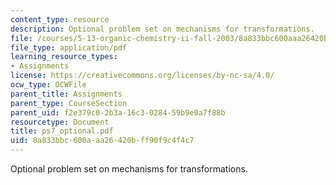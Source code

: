 ```yaml
---
content_type: resource
description: Optional problem set on mechanisms for transformations.
file: /courses/5-13-organic-chemistry-ii-fall-2003/8a833bbc600aaa26420bff90f9c4f4c7_ps7_optional.pdf
file_type: application/pdf
learning_resource_types:
- Assignments
license: https://creativecommons.org/licenses/by-nc-sa/4.0/
ocw_type: OCWFile
parent_title: Assignments
parent_type: CourseSection
parent_uid: f2e379c0-2b3a-16c3-0284-59b9e0a7f88b
resourcetype: Document
title: ps7_optional.pdf
uid: 8a833bbc-600a-aa26-420b-ff90f9c4f4c7
---
```

Optional problem set on mechanisms for transformations.